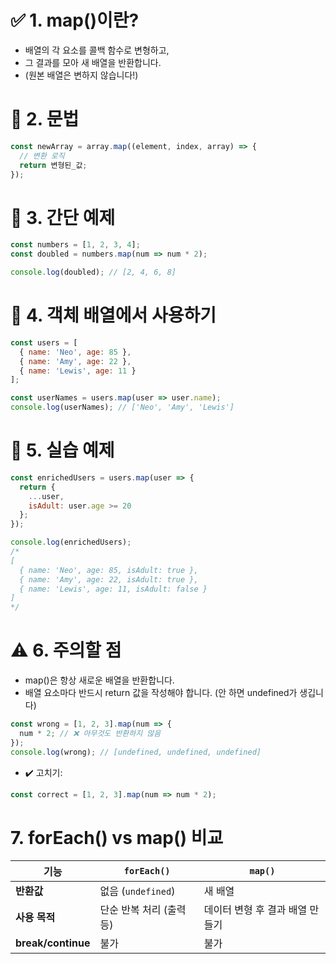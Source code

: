 # ✅ 1. map()이란?

- 배열의 각 요소를 콜백 함수로 변형하고,
- 그 결과를 모아 새 배열을 반환합니다.
- (원본 배열은 변하지 않습니다!)


# 🧾 2. 문법
```js
const newArray = array.map((element, index, array) => {
  // 변환 로직
  return 변형된_값;
});
```


# 🌰 3. 간단 예제
```js
const numbers = [1, 2, 3, 4];
const doubled = numbers.map(num => num * 2);

console.log(doubled); // [2, 4, 6, 8]
```


# 👥 4. 객체 배열에서 사용하기
```js
const users = [
  { name: 'Neo', age: 85 },
  { name: 'Amy', age: 22 },
  { name: 'Lewis', age: 11 }
];

const userNames = users.map(user => user.name);
console.log(userNames); // ['Neo', 'Amy', 'Lewis']
```


# 🧪 5. 실습 예제
```js
const enrichedUsers = users.map(user => {
  return {
    ...user,
    isAdult: user.age >= 20
  };
});

console.log(enrichedUsers);
/*
[
  { name: 'Neo', age: 85, isAdult: true },
  { name: 'Amy', age: 22, isAdult: true },
  { name: 'Lewis', age: 11, isAdult: false }
]
*/
```


# ⚠️ 6. 주의할 점
- map()은 항상 새로운 배열을 반환합니다.
- 배열 요소마다 반드시 return 값을 작성해야 합니다. (안 하면 undefined가 생깁니다)
```js
const wrong = [1, 2, 3].map(num => {
  num * 2; // ❌ 아무것도 반환하지 않음
});
console.log(wrong); // [undefined, undefined, undefined]
```
- ✔️ 고치기:
```js
const correct = [1, 2, 3].map(num => num * 2);
```


# 7. forEach() vs map() 비교
| 기능               | `forEach()`                  | `map()`                             |
|--------------------|------------------------------|-------------------------------------|
| **반환값**         | 없음 (`undefined`)           | 새 배열                             |
| **사용 목적**      | 단순 반복 처리 (출력 등)     | 데이터 변형 후 결과 배열 만들기     |
| **break/continue** | 불가                         | 불가                                |



